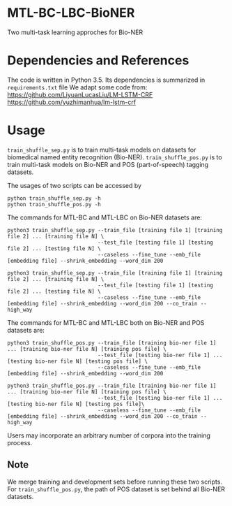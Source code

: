 # MTL-BC-LBC-BioNER
Two multi-task learning approches for Bio-NER
# Dependencies and References
The code is written in Python 3.5. Its dependencies is summarized in ```requirements.txt``` file
We adapt some code from: <br>
https://github.com/LiyuanLucasLiu/LM-LSTM-CRF <br>
https://github.com/yuzhimanhua/lm-lstm-crf  <br>
# Usage
```train_shuffle_sep.py``` is to train multi-task models on datasets for biomedical named entity recognition (Bio-NER).
```train_shuffle_pos.py``` is to train multi-task models on Bio-NER and POS (part-of-speech) tagging datasets.

The usages of two scripts can be accessed by

```
python train_shuffle_sep.py -h
python train_shuffle_pos.py -h
```

The commands for MTL-BC and MTL-LBC on Bio-NER datasets are:
```
python3 train_shuffle_sep.py --train_file [training file 1] [training file 2] ... [training file N] \
                             --test_file [testing file 1] [testing file 2] ... [testing file N] \
                             --caseless --fine_tune --emb_file [embedding file] --shrink_embedding --word_dim 200
```
```
python3 train_shuffle_sep.py --train_file [training file 1] [training file 2] ... [training file N] \
                             --test_file [testing file 1] [testing file 2] ... [testing file N] \
                             --caseless --fine_tune --emb_file [embedding file] --shrink_embedding --word_dim 200 --co_train --high_way
```
The commands for MTL-BC and MTL-LBC both on Bio-NER and POS datasets are:
```
python3 train_shuffle_pos.py --train_file [training bio-ner file 1] ... [training bio-ner file N] [training pos file] \
                             --test_file [testing bio-ner file 1] ... [testing bio-ner file N] [testing pos file] \
                             --caseless --fine_tune --emb_file [embedding file] --shrink_embedding --word_dim 200
```
```
python3 train_shuffle_pos.py --train_file [training bio-ner file 1] ... [training bio-ner file N] [training pos file] \
                             --test_file [testing bio-ner file 1] ... [testing bio-ner file N] [testing pos file]\
                             --caseless --fine_tune --emb_file [embedding file] --shrink_embedding --word_dim 200 --co_train --high_way
```

Users may incorporate an arbitrary number of corpora into the training process.
## Note
We merge training and development sets before running these two scripts. For ```train_shuffle_pos.py```, the path of POS dataset is set behind all Bio-NER datasets. 

